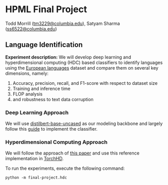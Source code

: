 # HPML Final Project
Todd Morrill (tm3229@columbia.edu), Satyam Sharma (ss6522@columbia.edu)

## Language Identification
**Experiment description:** We will develop deep learning and hyperdimensional computing (HDC) based classifiers to identify languages using the [European languages](https://torchhd.readthedocs.io/en/stable/datasets.html#torchhd.datasets.EuropeanLanguages)
dataset and compare them on several key dimensions, namely:
1. Accuracy, precision, recall, and F1-score with respect to dataset size
1. Training and inference time
1. FLOP analysis
1. and robustness to text data corruption

### Deep Learning Approach
We will use [distilbert-base-uncased](https://huggingface.co/distilbert-base-uncased) as our modeling backbone and largely follow this [guide](https://huggingface.co/docs/transformers/tasks/sequence_classification) to implement the classifier.


### Hyperdimensional Computing Approach
We will follow the approach of [this paper](https://iis-people.ee.ethz.ch/~arahimi/papers/ISLPED16.pdf) and use this reference implementation in [TorchHD](https://github.com/hyperdimensional-computing/torchhd/blob/main/examples/language_recognition.py).

To run the experiments, execute the following command:
```
python -m final-project.hdc
```
